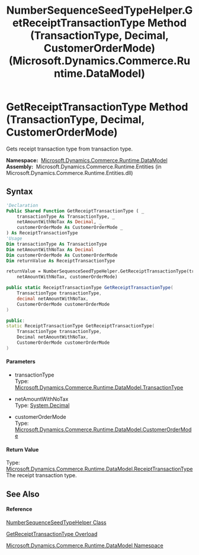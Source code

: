 ﻿---
title: NumberSequenceSeedTypeHelper.GetReceiptTransactionType Method (TransactionType, Decimal, CustomerOrderMode) (Microsoft.Dynamics.Commerce.Runtime.DataModel)
TOCTitle: GetReceiptTransactionType Method (TransactionType, Decimal, CustomerOrderMode)
ms:assetid: M:Microsoft.Dynamics.Commerce.Runtime.DataModel.NumberSequenceSeedTypeHelper.GetReceiptTransactionType(Microsoft.Dynamics.Commerce.Runtime.DataModel.TransactionType,System.Decimal,Microsoft.Dynamics.Commerce.Runtime.DataModel.CustomerOrderMode)
ms:mtpsurl: https://technet.microsoft.com/en-us/library/microsoft.dynamics.commerce.runtime.datamodel.numbersequenceseedtypehelper.getreceipttransactiontype(v=AX.60)
ms:contentKeyID: 65322513
ms.date: 05/18/2015
mtps_version: v=AX.60
dev_langs:
- vb
- csharp
- c++
---

# GetReceiptTransactionType Method (TransactionType, Decimal, CustomerOrderMode)

Gets receipt transaction type from transaction type.

**Namespace:**  [Microsoft.Dynamics.Commerce.Runtime.DataModel](microsoft-dynamics-commerce-runtime-datamodel-namespace.md)  
**Assembly:**  Microsoft.Dynamics.Commerce.Runtime.Entities (in Microsoft.Dynamics.Commerce.Runtime.Entities.dll)

## Syntax

``` vb
'Declaration
Public Shared Function GetReceiptTransactionType ( _
    transactionType As TransactionType, _
    netAmountWithNoTax As Decimal, _
    customerOrderMode As CustomerOrderMode _
) As ReceiptTransactionType
'Usage
Dim transactionType As TransactionType
Dim netAmountWithNoTax As Decimal
Dim customerOrderMode As CustomerOrderMode
Dim returnValue As ReceiptTransactionType

returnValue = NumberSequenceSeedTypeHelper.GetReceiptTransactionType(transactionType, _
    netAmountWithNoTax, customerOrderMode)
```

``` csharp
public static ReceiptTransactionType GetReceiptTransactionType(
    TransactionType transactionType,
    decimal netAmountWithNoTax,
    CustomerOrderMode customerOrderMode
)
```

``` c++
public:
static ReceiptTransactionType GetReceiptTransactionType(
    TransactionType transactionType, 
    Decimal netAmountWithNoTax, 
    CustomerOrderMode customerOrderMode
)
```

#### Parameters

  - transactionType  
    Type: [Microsoft.Dynamics.Commerce.Runtime.DataModel.TransactionType](transactiontype-enumeration-microsoft-dynamics-commerce-runtime-datamodel.md)  

<!-- end list -->

  - netAmountWithNoTax  
    Type: [System.Decimal](https://technet.microsoft.com/en-us/library/1k2e8atx\(v=ax.60\))  

<!-- end list -->

  - customerOrderMode  
    Type: [Microsoft.Dynamics.Commerce.Runtime.DataModel.CustomerOrderMode](customerordermode-enumeration-microsoft-dynamics-commerce-runtime-datamodel.md)  

#### Return Value

Type: [Microsoft.Dynamics.Commerce.Runtime.DataModel.ReceiptTransactionType](receipttransactiontype-enumeration-microsoft-dynamics-commerce-runtime-datamodel.md)  
The receipt transaction type.  

## See Also

#### Reference

[NumberSequenceSeedTypeHelper Class](numbersequenceseedtypehelper-class-microsoft-dynamics-commerce-runtime-datamodel.md)

[GetReceiptTransactionType Overload](numbersequenceseedtypehelper-getreceipttransactiontype-method-microsoft-dynamics-commerce-runtime-datamodel.md)

[Microsoft.Dynamics.Commerce.Runtime.DataModel Namespace](microsoft-dynamics-commerce-runtime-datamodel-namespace.md)

